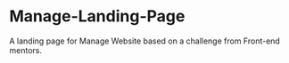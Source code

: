 # Manage-Landing-Page
A landing page for Manage Website based on a challenge from Front-end mentors. 
